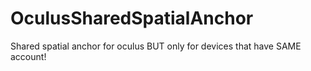 # OculusSharedSpatialAnchor
Shared spatial anchor for oculus BUT only for devices that have SAME account!

